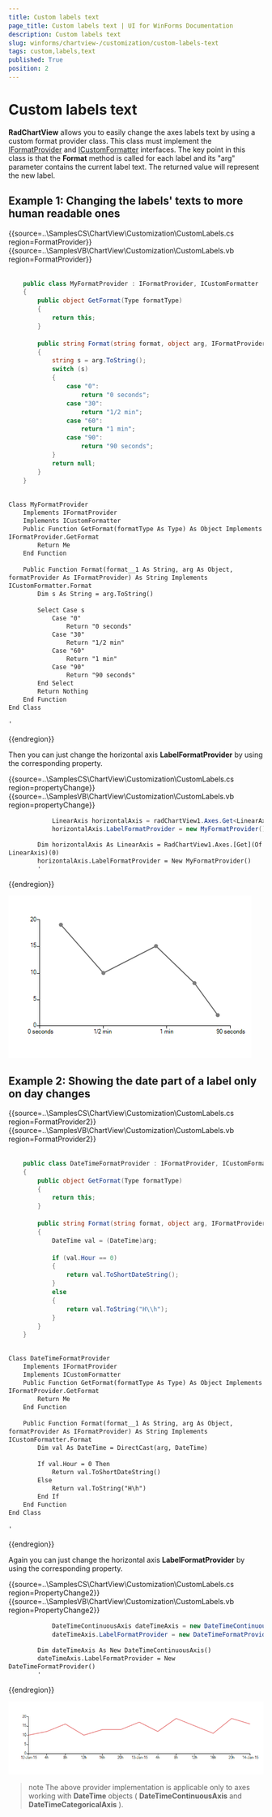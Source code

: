 ```yaml
---
title: Custom labels text
page_title: Custom labels text | UI for WinForms Documentation
description: Custom labels text
slug: winforms/chartview-/customization/custom-labels-text
tags: custom,labels,text
published: True
position: 2
---
```


# Custom labels text



__RadChartView__ allows you to easily change the axes labels text by using a custom format provider class. This class must implement the [IFormatProvider](http://msdn.microsoft.com/en-us/library/system.iformatprovider.aspx) and [ICustomFormatter](http://msdn.microsoft.com/en-us/library/system.icustomformatter(v=vs.110).aspx) interfaces. The key point in this class is that the __Format__ method is called for each label and its "arg" parameter contains the current label text. The returned value will represent the new label.         
        

## Example 1: Changing the labels' texts to more human readable ones
 
{{source=..\SamplesCS\ChartView\Customization\CustomLabels.cs region=FormatProvider}} 
{{source=..\SamplesVB\ChartView\Customization\CustomLabels.vb region=FormatProvider}} 

````C#

    public class MyFormatProvider : IFormatProvider, ICustomFormatter
    {
        public object GetFormat(Type formatType)
        {
            return this;
        }

        public string Format(string format, object arg, IFormatProvider formatProvider)
        {
            string s = arg.ToString();
            switch (s)
            {
                case "0":
                    return "0 seconds";
                case "30":
                    return "1/2 min";
                case "60":
                    return "1 min";
                case "90":
                    return "90 seconds";
            }
            return null;
        }
    }
````
````VB.NET

Class MyFormatProvider
    Implements IFormatProvider
    Implements ICustomFormatter
    Public Function GetFormat(formatType As Type) As Object Implements IFormatProvider.GetFormat
        Return Me
    End Function

    Public Function Format(format__1 As String, arg As Object, formatProvider As IFormatProvider) As String Implements ICustomFormatter.Format
        Dim s As String = arg.ToString()

        Select Case s
            Case "0"
                Return "0 seconds"
            Case "30"
                Return "1/2 min"
            Case "60"
                Return "1 min"
            Case "90"
                Return "90 seconds"
        End Select
        Return Nothing
    End Function
End Class

'
````

{{endregion}} 




Then you can just change the horizontal axis __LabelFormatProvider__ by using the corresponding property. 

{{source=..\SamplesCS\ChartView\Customization\CustomLabels.cs region=propertyChange}} 
{{source=..\SamplesVB\ChartView\Customization\CustomLabels.vb region=propertyChange}} 

````C#
            LinearAxis horizontalAxis = radChartView1.Axes.Get<LinearAxis>(0);
            horizontalAxis.LabelFormatProvider = new MyFormatProvider();
````
````VB.NET
        Dim horizontalAxis As LinearAxis = RadChartView1.Axes.[Get](Of LinearAxis)(0)
        horizontalAxis.LabelFormatProvider = New MyFormatProvider()
        '
````

{{endregion}} 


![chartview-customization-custom-labels 001](images/chartview-customization-custom-labels001.png)

##  Example 2: Showing the date part of a label only on day changes 

{{source=..\SamplesCS\ChartView\Customization\CustomLabels.cs region=FormatProvider2}} 
{{source=..\SamplesVB\ChartView\Customization\CustomLabels.vb region=FormatProvider2}} 

````C#

    public class DateTimeFormatProvider : IFormatProvider, ICustomFormatter
    {
        public object GetFormat(Type formatType)
        {
            return this;
        }

        public string Format(string format, object arg, IFormatProvider formatProvider)
        {
            DateTime val = (DateTime)arg;

            if (val.Hour == 0)
            {
                return val.ToShortDateString();
            }
            else
            {
                return val.ToString("H\\h");
            }
        }
    }
````
````VB.NET

Class DateTimeFormatProvider
    Implements IFormatProvider
    Implements ICustomFormatter
    Public Function GetFormat(formatType As Type) As Object Implements IFormatProvider.GetFormat
        Return Me
    End Function

    Public Function Format(format__1 As String, arg As Object, formatProvider As IFormatProvider) As String Implements ICustomFormatter.Format
        Dim val As DateTime = DirectCast(arg, DateTime)

        If val.Hour = 0 Then
            Return val.ToShortDateString()
        Else
            Return val.ToString("H\h")
        End If
    End Function
End Class

'
````

{{endregion}}  

Again you can just change the horizontal axis __LabelFormatProvider__ by using the corresponding property.  

{{source=..\SamplesCS\ChartView\Customization\CustomLabels.cs region=PropertyChange2}} 
{{source=..\SamplesVB\ChartView\Customization\CustomLabels.vb region=PropertyChange2}} 

````C#
            DateTimeContinuousAxis dateTimeAxis = new DateTimeContinuousAxis();
            dateTimeAxis.LabelFormatProvider = new DateTimeFormatProvider();
````
````VB.NET
        Dim dateTimeAxis As New DateTimeContinuousAxis()
        dateTimeAxis.LabelFormatProvider = New DateTimeFormatProvider()
        '
````

{{endregion}} 


![chartview-customization-custom-labels 002](images/chartview-customization-custom-labels002.png)

>note The above provider implementation is applicable only to axes working with __DateTime__ objects  ( __DateTimeContinuousAxis__ and __DateTimeCategoricalAxis__ ).
>

